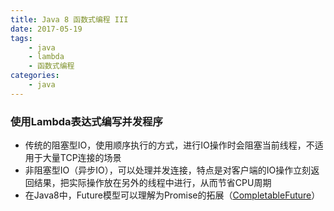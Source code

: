 ```yaml
---
title: Java 8 函数式编程 III
date: 2017-05-19
tags: 
	- java
	- lambda
	- 函数式编程
categories: 
	- java
---
```

### 使用Lambda表达式编写并发程序
 - 传统的阻塞型IO，使用顺序执行的方式，进行IO操作时会阻塞当前线程，不适用于大量TCP连接的场景
 - 非阻塞型IO（异步IO），可以处理并发连接，特点是对客户端的IO操作立刻返回结果，把实际操作放在另外的线程中进行，从而节省CPU周期
 - 在Java8中，Future模型可以理解为Promise的拓展（[CompletableFuture](http://stackoverflow.com/questions/14541975/difference-between-future-and-promise)）
